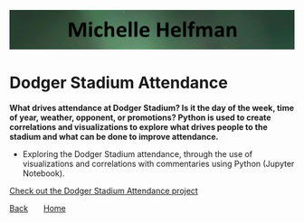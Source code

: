<link rel="stylesheet" href="/assets/css/main.css">

![michelle_banner](https://github.com/michelle-bh/michelle-bh.github.io/blob/main/images/michelle_banner.jpg?raw=true)

# Dodger Stadium Attendance

<div class="group" markdown="1">

<p></p>

**What drives attendance at Dodger Stadium?  Is it the day of the week, time of year, weather, opponent, or promotions?  Python is used to create correlations and visualizations to explore what drives people to the stadium and what can be done to improve attendance.**  

*	Exploring the Dodger Stadium attendance, through the use of visualizations and correlations with commentaries using Python (Jupyter Notebook).

[Check out the Dodger Stadium Attendance project](https://github.com/michelle-bh/michelle-bh.github.io/tree/main/Dodger-Stadium-Attendance)

</div>

<div class="nav" markdown="1">

[Back](../README.md) &nbsp; &nbsp; &nbsp; [Home](https://michelle-bh.github.io/)

</div>
